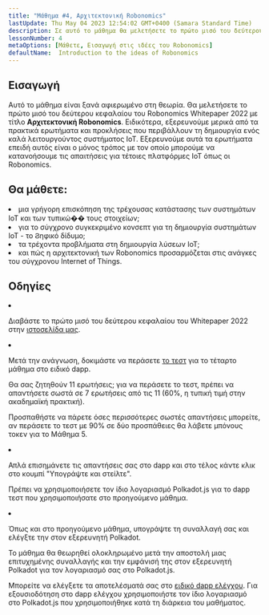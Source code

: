 ```yaml
---
title: "Μάθημα #4, Αρχιτεκτονική Robonomics"
lastUpdate: Thu May 04 2023 12:54:02 GMT+0400 (Samara Standard Time)
description: Σε αυτό το μάθημα θα μελετήσετε το πρώτο μισό του δεύτερου κεφαλαίου του Robonomics Whitepaper 2022 με τίτλο Αρχιτεκτονική Robonomics.
lessonNumber: 4
metaOptions: [Μάθετε, Εισαγωγή στις ιδέες του Robonomics]
defaultName:  Introduction to the ideas of Robonomics
---
```


## Εισαγωγή

Αυτό το μάθημα είναι ξανά αφιερωμένο στη θεωρία. Θα μελετήσετε το πρώτο μισό του δεύτερου κεφαλαίου του Robonomics Whitepaper 2022 με τίτλο **Αρχιτεκτονική Robonomics**. Ειδικότερα, εξερευνούμε μερικά από τα πρακτικά ερωτήματα και προκλήσεις που περιβάλλουν τη δημιουργία ενός καλά λειτουργούντος συστήματος IoT. Εξερευνούμε αυτά τα ερωτήματα επειδή αυτός είναι ο μόνος τρόπος με τον οποίο μπορούμε να κατανοήσουμε τις απαιτήσεις για τέτοιες πλατφόρμες IoT όπως οι Robonomics.

## Θα μάθετε:

<List>

<li>
μια γρήγορη επισκόπηση της τρέχουσας κατάστασης των συστημάτων IoT και των τυπικώ�� τους στοιχείων;
</li>

<li>
για το σύγχρονο συγκεκριμένο κονσεπτ για τη δημιουργία συστημάτων IoT - το Ϩηφικό δίδυμο;
</li>

<li>
τα τρέχοντα προβλήματα στη δημιουργία λύσεων IoT;
</li>

<li>
και πώς η αρχιτεκτονική των Robonomics προσαρμόζεται στις ανάγκες του σύγχρονου Internet of Things.
</li>

</List>

## Οδηγίες

<List type="numbers">

<li>

Διαβάστε το πρώτο μισό του δεύτερου κεφαλαίου του Whitepaper 2022 στην [ιστοσελίδα μας](https://robonomics.network/architecture/).

</li>

<li>

Μετά την ανάγνωση, δοκιμάστε να περάσετε [το τεστ](https://lesson4.robonomics.academy/) για το τέταρτο μάθημα στο ειδικό dapp.

Θα σας ζητηθούν 11 ερωτήσεις; για να περάσετε το τεστ, πρέπει να απαντήσετε σωστά σε 7 ερωτήσεις από τις 11 (60%, η τυπική τιμή στην ακαδημαϊκή πρακτική).

Προσπαθήστε να πάρετε όσες περισσότερες σωστές απαντήσεις μπορείτε, αν περάσετε το τεστ με 90% σε δύο προσπάθειες θα λάβετε μπόνους τοκεν για το Μάθημα 5.

</li>

<li>

Απλά επισημάνετε τις απαντήσεις σας στο dapp και στο τέλος κάντε κλικ στο κουμπί "Υπογράψτε και στείλτε".

Πρέπει να χρησιμοποιήσετε τον ίδιο λογαριασμό Polkadot.js για το dapp τεστ που χρησιμοποιήσατε στο προηγούμενο μάθημα.

</li>

<li>

Όπως και στο προηγούμενο μάθημα, υπογράψτε τη συναλλαγή σας και ελέγξτε την στον εξερευνητή Polkadot.

</li>
</List>


<Result>

Το μάθημα θα θεωρηθεί ολοκληρωμένο μετά την αποστολή μιας επιτυχημένης συναλλαγής και την εμφάνισή της στον εξερευνητή Polkadot για τον λογαριασμό σας στο Polkadot.js.

Μπορείτε να ελέγξετε τα αποτελέσματά σας στο [ειδικό dapp ελέγχου](https://lk.robonomics.academy/). Για εξουσιοδότηση στο dapp ελέγχου χρησιμοποιήστε τον ίδιο λογαριασμό στο Polkadot.js που χρησιμοποιήθηκε κατά τη διάρκεια του μαθήματος.

</Result>